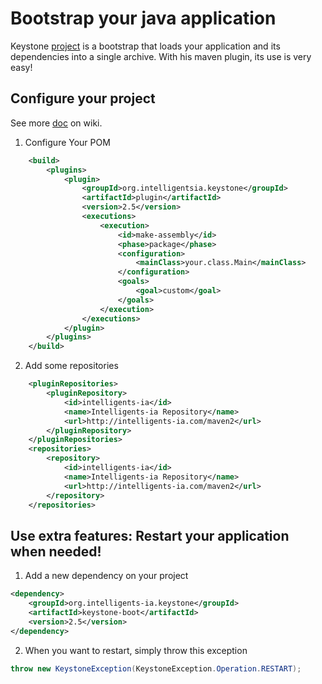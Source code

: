 # Bootstrap your java application

Keystone [project][prj] is a bootstrap that loads your application and its dependencies into a single archive.
With his maven plugin, its use is very easy!

[prj]: http://intelligents-ia.com/index.php/category/technique/keystone

## Configure your project

See more [doc][dc-wiki] on wiki.

1. Configure Your POM
```xml
	<build>
	    <plugins>
	        <plugin>
	            <groupId>org.intelligentsia.keystone</groupId>
	            <artifactId>plugin</artifactId>
	            <version>2.5</version>
	            <executions>
	                <execution>
	                    <id>make-assembly</id>
	                    <phase>package</phase>
	                    <configuration>
	                        <mainClass>your.class.Main</mainClass>
	                    </configuration>
	                    <goals>
	                        <goal>custom</goal>
	                    </goals>
	                </execution>
	            </executions>
	        </plugin>
	    </plugins>
	</build>
```

2. Add some repositories

```xml
    <pluginRepositories>
        <pluginRepository>
            <id>intelligents-ia</id>
            <name>Intelligents-ia Repository</name>
            <url>http://intelligents-ia.com/maven2</url>
        </pluginRepository>
    </pluginRepositories>
    <repositories>
        <repository>
            <id>intelligents-ia</id>
            <name>Intelligents-ia Repository</name>
            <url>http://intelligents-ia.com/maven2</url>
        </repository>
    </repositories>
```


[dc-wiki]: https://github.com/geronimo-iia/keystone/wiki


## Use extra features: Restart your application when needed!

1. Add a new dependency on your project
```xml
<dependency>
	<groupId>org.intelligents-ia.keystone</groupId>
	<artifactId>keystone-boot</artifactId>
	<version>2.5</version>
</dependency>
```

2. When you want to restart, simply throw this exception
```java
throw new KeystoneException(KeystoneException.Operation.RESTART);
```



